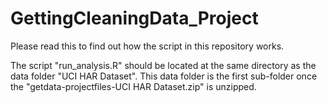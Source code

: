 GettingCleaningData_Project
===========================

Please read this to find out how the script in this repository works.

The script "run_analysis.R" should be located at the same directory as the data folder "UCI HAR Dataset". This data folder 
is the first sub-folder once the "getdata-projectfiles-UCI HAR Dataset.zip" is unzipped. 
